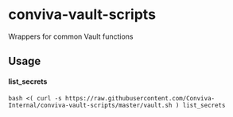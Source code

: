 # conviva-vault-scripts
Wrappers for common Vault functions

## Usage
#### list_secrets
```
bash <( curl -s https://raw.githubusercontent.com/Conviva-Internal/conviva-vault-scripts/master/vault.sh ) list_secrets 
```
